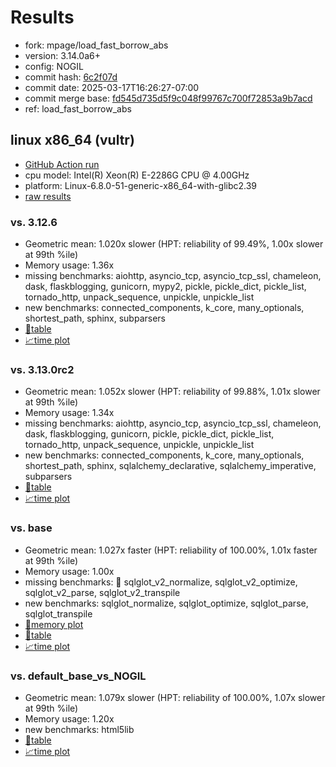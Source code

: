 # Results

- fork: mpage/load_fast_borrow_abs
- version: 3.14.0a6+
- config: NOGIL
- commit hash: [6c2f07d](https://github.com/mpage/cpython/commit/6c2f07d)
- commit date: 2025-03-17T16:26:27-07:00
- commit merge base: [fd545d735d5f9c048f99767c700f72853a9b7acd](https://github.com/python/cpython/commit/fd545d735d5f9c048f99767c700f72853a9b7acd)
- ref: load_fast_borrow_abs

## linux x86_64 (vultr)

- [GitHub Action run](https://github.com/facebookexperimental/free-threading-benchmarking/actions/runs/13912462625)
- cpu model: Intel(R) Xeon(R) E-2286G CPU @ 4.00GHz
- platform: Linux-6.8.0-51-generic-x86_64-with-glibc2.39
- [raw results](bm-20250317-vultr-x86_64-mpage-load_fast_borrow_abs-3.14.0a6%2B-6c2f07d.json)

### vs. 3.12.6

- Geometric mean: 1.020x slower (HPT: reliability of 99.49%, 1.00x slower at 99th %ile)
- Memory usage: 1.36x
- missing benchmarks: aiohttp, asyncio_tcp, asyncio_tcp_ssl, chameleon, dask, flaskblogging, gunicorn, mypy2, pickle, pickle_dict, pickle_list, tornado_http, unpack_sequence, unpickle, unpickle_list
- new benchmarks: connected_components, k_core, many_optionals, shortest_path, sphinx, subparsers
- [📄table](bm-20250317-vultr-x86_64-mpage-load_fast_borrow_abs-3.14.0a6%2B-6c2f07d-vs-3.12.6.md)
- [📈time plot](bm-20250317-vultr-x86_64-mpage-load_fast_borrow_abs-3.14.0a6%2B-6c2f07d-vs-3.12.6.svg)

### vs. 3.13.0rc2

- Geometric mean: 1.052x slower (HPT: reliability of 99.88%, 1.01x slower at 99th %ile)
- Memory usage: 1.34x
- missing benchmarks: aiohttp, asyncio_tcp, asyncio_tcp_ssl, chameleon, dask, flaskblogging, gunicorn, pickle, pickle_dict, pickle_list, tornado_http, unpack_sequence, unpickle, unpickle_list
- new benchmarks: connected_components, k_core, many_optionals, shortest_path, sphinx, sqlalchemy_declarative, sqlalchemy_imperative, subparsers
- [📄table](bm-20250317-vultr-x86_64-mpage-load_fast_borrow_abs-3.14.0a6%2B-6c2f07d-vs-3.13.0rc2.md)
- [📈time plot](bm-20250317-vultr-x86_64-mpage-load_fast_borrow_abs-3.14.0a6%2B-6c2f07d-vs-3.13.0rc2.svg)

### vs. base

- Geometric mean: 1.027x faster (HPT: reliability of 100.00%, 1.01x faster at 99th %ile)
- Memory usage: 1.00x
- missing benchmarks: 🔴 sqlglot_v2_normalize, sqlglot_v2_optimize, sqlglot_v2_parse, sqlglot_v2_transpile
- new benchmarks: sqlglot_normalize, sqlglot_optimize, sqlglot_parse, sqlglot_transpile
- [🧠memory plot](bm-20250317-vultr-x86_64-mpage-load_fast_borrow_abs-3.14.0a6%2B-6c2f07d-vs-base-mem.svg)
- [📄table](bm-20250317-vultr-x86_64-mpage-load_fast_borrow_abs-3.14.0a6%2B-6c2f07d-vs-base.md)
- [📈time plot](bm-20250317-vultr-x86_64-mpage-load_fast_borrow_abs-3.14.0a6%2B-6c2f07d-vs-base.svg)

### vs. default_base_vs_NOGIL

- Geometric mean: 1.079x slower (HPT: reliability of 100.00%, 1.07x slower at 99th %ile)
- Memory usage: 1.20x
- new benchmarks: html5lib
- [📄table](bm-20250317-vultr-x86_64-mpage-load_fast_borrow_abs-3.14.0a6%2B-6c2f07d-vs-default_base_vs_NOGIL.md)
- [📈time plot](bm-20250317-vultr-x86_64-mpage-load_fast_borrow_abs-3.14.0a6%2B-6c2f07d-vs-default_base_vs_NOGIL.svg)

